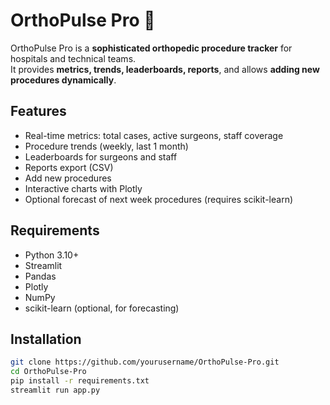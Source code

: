# OrthoPulse Pro 🦴

OrthoPulse Pro is a **sophisticated orthopedic procedure tracker** for hospitals and technical teams.  
It provides **metrics, trends, leaderboards, reports**, and allows **adding new procedures dynamically**.

## Features

- Real-time metrics: total cases, active surgeons, staff coverage
- Procedure trends (weekly, last 1 month)
- Leaderboards for surgeons and staff
- Reports export (CSV)
- Add new procedures
- Interactive charts with Plotly
- Optional forecast of next week procedures (requires scikit-learn)

## Requirements

- Python 3.10+
- Streamlit
- Pandas
- Plotly
- NumPy
- scikit-learn (optional, for forecasting)

## Installation

```bash
git clone https://github.com/yourusername/OrthoPulse-Pro.git
cd OrthoPulse-Pro
pip install -r requirements.txt
streamlit run app.py
